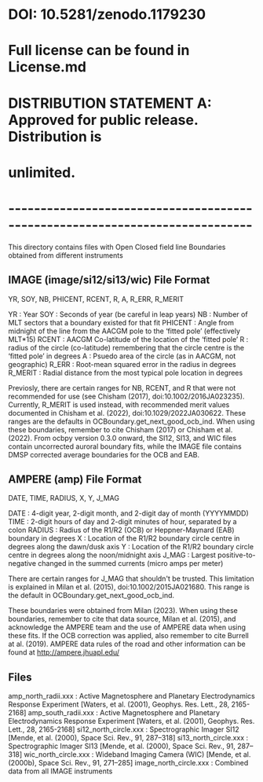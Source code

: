 # DOI: 10.5281/zenodo.1179230
# Full license can be found in License.md
#
# DISTRIBUTION STATEMENT A: Approved for public release. Distribution is
# unlimited.
# ----------------------------------------------------------------------------
This directory contains files with Open Closed field line Boundaries obtained
from different instruments

IMAGE (image/si12/si13/wic) File Format
---------------------------------------
YR, SOY, NB, PHICENT, RCENT, R, A, R_ERR, R_MERIT
 
YR      : Year
SOY     : Seconds of year (be careful in leap years)
NB      : Number of MLT sectors that a boundary existed for that fit
PHICENT : Angle from midnight of the line from the AACGM pole to the
          ‘fitted pole’  (effectively MLT*15)
RCENT   : AACGM Co-latitude of the location of the ‘fitted pole’
R       : radius of the circle (co-latitude) remembering that the circle centre
          is the ‘fitted pole’ in degrees
A       : Psuedo area of the circle (as in AACGM, not geographic)
R_ERR   : Root-mean squared error in the radius in degrees
R_MERIT : Radial distance from the most typical pole location in degrees
 
Previosly, there are certain ranges for NB, RCENT, and R that were not
recommended for use (see Chisham (2017), doi:10.1002/2016JA023235).  Currently,
R_MERIT is used instead, with recommended merit values documented in Chisham
et al. (2022), doi:10.1029/2022JA030622.  These ranges are the defaults in
OCBoundary.get_next_good_ocb_ind.  When using these boundaries, remember to cite
Chisham (2017) or Chisham et al. (2022). From ocbpy version 0.3.0 onward,
the SI12, SI13, and WIC files contain uncorrected auroral boundary fits, while
the IMAGE file contains DMSP corrected average boundaries for the OCB and EAB.

AMPERE (amp) File Format
------------------------
DATE, TIME, RADIUS, X, Y, J_MAG

DATE   : 4-digit year, 2-digit month, and 2-digit day of month (YYYYMMDD)
TIME   : 2-digit hours of day and 2-digit minutes of hour, separated by a colon
RADIUS : Radius of the R1/R2 (OCB) or Heppner-Maynard (EAB) boundary in degrees
X      : Location of the R1/R2 boundary circle centre in degrees along the
         dawn/dusk axis
Y      : Location of the R1/R2 boundary circle centre in degrees along the
         noon/midnight axis
J_MAG  : Largest positive-to-negative changed in the summed currents (micro amps
         per meter)

There are certain ranges for J_MAG that shouldn't be trusted.  This limitation
is explained in Milan et al. (2015), doi:10.1002/2015JA021680.  This range is
the default in OCBoundary.get_next_good_ocb_ind.

These boundaries were obtained from Milan (2023).  When using these boundaries,
remember to cite that data source, Milan et al. (2015), and acknowledge the
AMPERE team and the use of AMPERE data when using these fits.  If the OCB
correction was applied, also remember to cite Burrell at al. (2019).  AMPERE
data rules of the road and other information can be found at
http://ampere.jhuapl.edu/

Files
-----
amp_north_radii.xxx    : Active Magnetosphere and Planetary Electrodynamics
                         Response Experiment
		         [Waters, et al. (2001), Geophys. Res. Lett., 28,
		          2165-2168]
amp_south_radii.xxx    : Active Magnetosphere and Planetary Electrodynamics
                         Response Experiment
		         [Waters, et al. (2001), Geophys. Res. Lett., 28,
		          2165-2168]
si12_north_circle.xxx  : Spectrographic Imager SI12
       		         [Mende, et al. (2000), Space Sci. Rev., 91, 287–318]
si13_north_circle.xxx  : Spectrographic Imager SI13
                         [Mende, et al. (2000), Space Sci. Rev., 91, 287–318]
wic_north_circle.xxx   : Wideband Imaging Camera (WIC)
                         [Mende, et al. (2000b), Space Sci. Rev., 91, 271–285]
image_north_circle.xxx : Combined data from all IMAGE instruments
